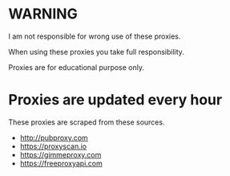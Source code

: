 # **WARNING**

I am not responsible for wrong use of these proxies.

When using these proxies you take full responsibility.

Proxies are for educational purpose only.

# **Proxies are updated every hour**
These proxies are scraped from these sources.
+ http://pubproxy.com
+ https://proxyscan.io
+ https://gimmeproxy.com
+ https://freeproxyapi.com
